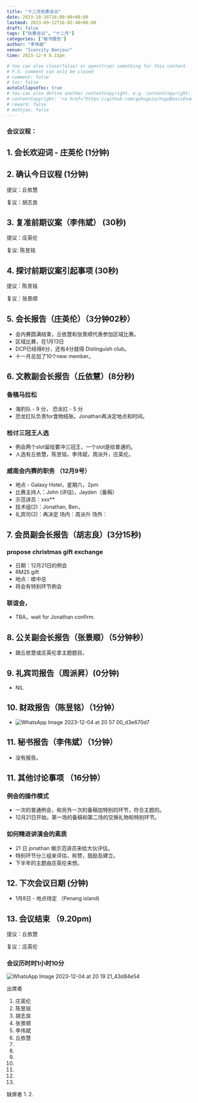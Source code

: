 ```yaml
---
title: "十二月执委会议"
date: 2023-10-16T16:00:00+08:00
lastmod: 2023-09-12T16:02:48+08:00
draft: false
tags: ["执委会议", "十二月"]
categories: ["秘书报告"]
author: "李伟斌"
venue: "Iconcity Bonjour"
time: 2023-12-4 8.15pm

# You can also close(false) or open(true) something for this content.
# P.S. comment can only be closed
# comment: false
# toc: false
autoCollapseToc: true
# You can also define another contentCopyright. e.g. contentCopyright: "This is another copyright."
# contentCopyright: '<a href="https://github.com/gohugoio/hugoBasicExample" rel="noopener" target="_blank">See origin</a>'
# reward: false
# mathjax: false
---
```


### 会议议程：
## 1. 会长欢迎词 - 庄英伦 (1分钟)


## 2. 确认今日议程 (1分钟)

  提议：丘依慧

  复议：胡志良
 
  
## 3. 复准前期议案（李伟斌） (30秒)
  
  提议：庄英伦

  复议: 陈昱铭


## 4. 探讨前期议案引起事项 (30秒)

  提议：陈昱铭
  
  复议：张景顺


## 5. 会长报告（庄英伦）（3分钟02秒）

- 会内赛圆满结束，丘依慧和张景顺代表参加区域比赛。
- 区域比赛，在1月13日
- DCP已经得6分，还有4分就得 Distinguish club。
- 十一月总加了10个new member。


## 6. 文教副会长报告（丘依慧）(8分秒)

### 备稿马拉松
- 海豹队 - 9 分， 恐龙扛 - 5 分
- 恐龙扛队负责for食物结账。Jonathan再决定地点和时间。

### 检讨三冠王人选
- 例会两个slot留给要冲三冠王，一个slot是给普通的。
- 人选有丘依慧，陈昱铭，李伟斌，周派升，庄英伦。



### 威南会内赛的职务 （12月9号）
- 地点 - Galaxy Hotel，星期六，2pm
- 比赛主持人：John (评估)，Jayden（备稿）
- 示范讲员：xxx**
- 技术组(2)：Jonathan, Ben，
- 礼宾司(2)：再决定
	场内：周派升
	场外：


## 7. 会员副会长报告（胡志良）(3分15秒)

### propose christmas gift exchange
- 日期：12月21日的例会
- RM25 gift
- 地点：槟中总
- 将会有特别环节例会

### 联谊会，
- TBA，wait for Jonathan confirm.


## 8. 公关副会长报告（张景顺）（5分钟秒）
- 跟丘依慧或庄英伦拿主题题目。


## 9. 礼宾司报告（周派昇）(0分钟)
- NIL


## 10. 财政报告（陈昱铭）（1分钟）
- ![WhatsApp Image 2023-12-04 at 20 57 00_d3e670d7](https://github.com/Weipin5013/tmc/assets/40177121/18be0c8b-acb1-4ab0-913e-1a6dcfcd2ff5)



## 11. 秘书报告（李伟斌）（1分钟）
- 没有报告。


## 11. 其他讨论事项 （16分钟）

### 例会的操作模式
- 一次的普通例会，和另外一次的备稿加特别的环节，符合主题的。
- 12月21日开始，第一场的备稿和第二场的交换礼物和特别环节。

### 如何精进讲演会的素质
- 21 日 jonathan 做示范讲员来给大伙评估。
- 特别环节分三组来评估，称赞，鼓励及建立。
- 下半年的主题由庄英伦来想。



## 12. 下次会议日期 (分钟)
  - 1月8日 - 地点待定 （Penang island) 
     


## 13. 会议结束 （9.20pm)


  提议：丘依慧

  复议：庄英伦

 
 
### 会议历时时1小时10分

![WhatsApp Image 2023-12-04 at 20 19 21_43d84e54](https://github.com/Weipin5013/tmc/assets/40177121/827c7fce-c425-4005-a0f9-f5a338514b22)




出席者
1. 庄英伦
2. 陈昱铭
3. 胡志良
4. 张景顺
5. 李伟斌
6. 丘依慧
7. 
8. 
9. 
10. 
11. 
12. 
13.


缺席者
1. 
2. 
